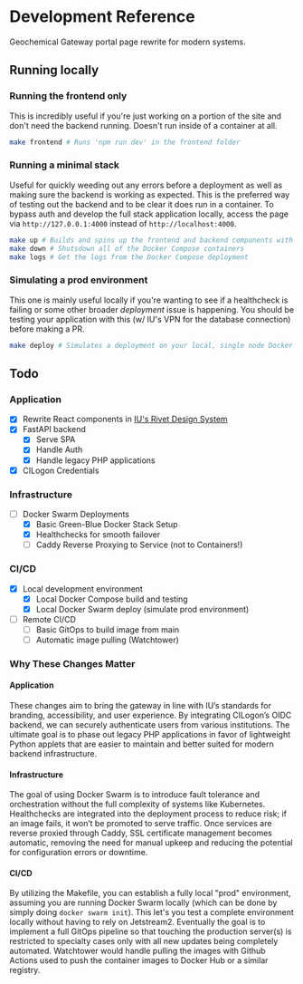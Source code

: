 # Development Reference
Geochemical Gateway portal page rewrite for modern systems.

## Running locally
### Running the frontend only
This is incredibly useful if you're just working on a portion of the site and don't need the backend running. Doesn't run inside of a container at all.
```sh
make frontend # Runs 'npm run dev' in the frontend folder
```

### Running a minimal stack
Useful for quickly weeding out any errors before a deployment as well as making sure the backend is working as expected. This is the preferred way of testing out the backend and to be clear it does run in a container. To bypass auth and develop the full stack application locally, access the page via `http://127.0.0.1:4000` instead of `http://localhost:4000`.
```sh
make up # Builds and spins up the frontend and backend components with a Docker Compose
make down # Shutsdown all of the Docker Compose containers
make logs # Get the logs from the Docker Compose deployment
```

### Simulating a prod environment
This one is mainly useful locally if you're wanting to see if a healthcheck is failing or some other broader *deployment* issue is happening. You should be testing your application with this (w/ IU's VPN for the database connection) before making a PR.
```sh
make deploy # Simulates a deployment on your local, single node Docker Swarm Cluster
```

## Todo
### Application
- [x] Rewrite React components in [IU's Rivet Design System](https://rivet.iu.edu/)
- [x] FastAPI backend
  - [x] Serve SPA
  - [x] Handle Auth
  - [x] Handle legacy PHP applications 
- [x] CILogon Credentials

### Infrastructure
- [ ] Docker Swarm Deployments
  - [x] Basic Green-Blue Docker Stack Setup
  - [x] Healthchecks for smooth failover
  - [ ] Caddy Reverse Proxying to Service (not to Containers!)
     
### CI/CD
- [x] Local development environment
  - [x] Local Docker Compose build and testing
  - [x] Local Docker Swarm deploy (simulate prod environment)
- [ ] Remote CI/CD
  - [ ] Basic GitOps to build image from main
  - [ ] Automatic image pulling (Watchtower)

### Why These Changes Matter
#### Application
These changes aim to bring the gateway in line with IU’s standards for branding, accessibility, and user experience. By integrating CILogon’s OIDC backend, we can securely authenticate users from various institutions. The ultimate goal is to phase out legacy PHP applications in favor of lightweight Python applets that are easier to maintain and better suited for modern backend infrastructure.
#### Infrastructure
The goal of using Docker Swarm is to introduce fault tolerance and orchestration without the full complexity of systems like Kubernetes. Healthchecks are integrated into the deployment process to reduce risk; if an image fails, it won’t be promoted to serve traffic. Once services are reverse proxied through Caddy, SSL certificate management becomes automatic, removing the need for manual upkeep and reducing the potential for configuration errors or downtime.
#### CI/CD
By utilizing the Makefile, you can establish a fully local "prod" environment, assuming you are running Docker Swarm locally (which can be done by simply doing `docker swarm init`). This let's you test a complete environment locally without having to rely on Jetstream2. Eventually the goal is to implement a full GitOps pipeline so that touching the production server(s) is restricted to specialty cases only with all new updates being completely automated. Watchtower would handle pulling the images with Github Actions used to push the container images to Docker Hub or a similar registry.
